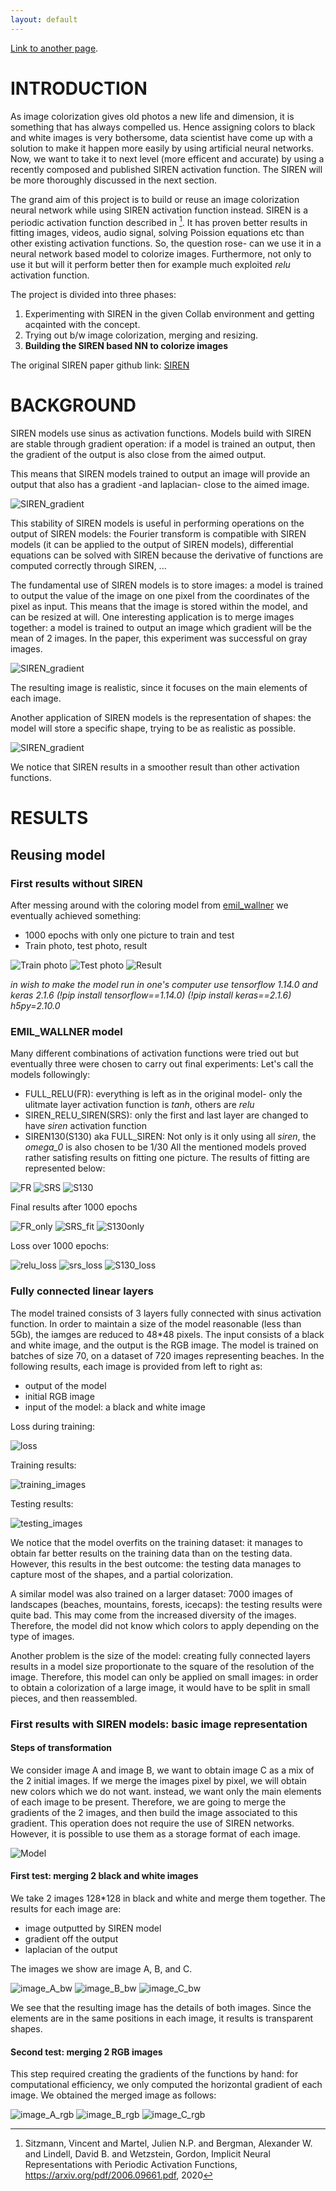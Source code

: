 ```yaml
---
layout: default
---
```



[Link to another page](./another-page.html).

# INTRODUCTION
As image colorization gives old photos a new life and dimension, it is something that has always compelled us. Hence assigning colors to black and white images is very bothersome, data scientist have come up with a solution to make it happen more easily by using artificial neural networks. Now, we want to take it to next level (more efficent and accurate) by using a recently composed and published SIREN activation function. The SIREN will be more thoroughly discussed in the next section.


The grand aim of this project is to build or reuse an image colorization neural network while using SIREN activation function instead.
SIREN is a periodic activation function described in [^sitz]. It has proven better results in fitting images, videos, audio signal, solving Poission equations etc than other existing activation functions. So, the question rose- can we use it in a neural network based model to colorize images. Furthermore, not only to use  it but will it perform better then for example much exploited _relu_ activation function.


The project is divided into three phases:
1. Experimenting with SIREN in the given Collab environment and getting acqainted with the concept.
2. Trying out b/w image colorization, merging and resizing.
3. **Building the SIREN based NN to colorize images**

The original SIREN paper github link: [SIREN](https://github.com/vsitzmann/siren)

# BACKGROUND

SIREN models use sinus as activation functions. Models build with SIREN are stable through gradient operation: if a model is trained an output, then the gradient of the output is also close from the aimed output.

This means that SIREN models trained to output an image will provide an output that also has a gradient -and laplacian- close to the aimed image.

![SIREN_gradient](imgs/SIREN_gradient_stable.png)

This stability of SIREN models is useful in performing operations on the output of SIREN models: the Fourier transform is compatible with SIREN models (it can be applied to the output of SIREN models), differential equations can be solved with SIREN because the derivative of functions are computed correctly through SIREN, ...



The fundamental use of SIREN models is to store images: a model is trained to output the value of the image on one pixel from the coordinates of the pixel as input. This means that the image is stored within the model, and can be resized at will. One interesting application is to merge images together: a model is trained to output an image which gradient will be the mean of 2 images. In the paper, this experiment was successful on gray images.

![SIREN_gradient](imgs/SIREN_merging_gray.png)

The resulting image is realistic, since it focuses on the main elements of each image.


Another application of SIREN models is the representation of shapes: the model will store a specific shape, trying to be as realistic as possible.

![SIREN_gradient](imgs/SIREN_shape.png)

We notice that SIREN results in a smoother result than other activation functions.

[^sitz]: Sitzmann, Vincent and Martel, Julien N.P. and Bergman, Alexander W. and Lindell, David B. and Wetzstein, Gordon, Implicit Neural Representations with Periodic Activation Functions, https://arxiv.org/pdf/2006.09661.pdf, 2020

# RESULTS

## Reusing model

### First results without SIREN

After messing around with the coloring model from [emil_wallner](https://medium.com/@emilwallner/colorize-b-w-photos-with-a-100-line-neural-network-53d9b4449f8d) we eventually achieved something:
- 1000 epochs with only one picture to train and test
- Train photo, test photo, result

![Train photo](pics/img_0.png)
![Test photo](pics/test_0.jpg)
![Result](pics/res_0.jpg)

_in wish to make the model run in one's computer use tensorflow 1.14.0 and keras 2.1.6_
*(!pip install tensorflow==1.14.0)* *(!pip install keras==2.1.6)* *h5py=2.10.0*

### EMIL_WALLNER model

Many different combinations of activation functions were tried out but eventually three were chosen to carry out final experiments:
Let's call the models followingly:
- FULL_RELU(FR): everything is left as in the original model- only the ulitmate layer activation function is *tanh*, others are *relu*
- SIREN_RELU_SIREN(SRS): only the first and last layer are changed to have *siren* activation function
- SIREN130(S130) aka FULL_SIREN: Not only is it only using all *siren*, the *omega_0* is also chosen to be 1/30
All the mentioned models proved rather satisfing results on fitting one picture. The results of fitting are represented below:

![FR](pics/gifs/relufit.gif)
![SRS](pics/gifs/srsfit.gif)
![S130](pics/gifs/siren130fit.gif)

Final results after 1000 epochs

![FR_only](pics/gifs/relu_fit_only.png)
![SRS_fit](pics/gifs/srs_fit_only.png)
![S130only](pics/gifs/siren130_fit_only.png)

Loss over 1000 epochs:

![relu_loss](pics/gifs/relu_loss.PNG)
![srs_loss](pics/gifs/srs_loss.PNG)
![S130_loss](pics/gifs/siren130_fit_only.png)


### Fully connected linear layers

The model trained consists of 3 layers fully connected with sinus activation function. In order to maintain a size of the model reasonable (less than 5Gb), the iamges are reduced to 48*48 pixels. The input consists of a black and white image, and the output is the RGB image. The model is trained on batches of size 70, on a dataset of 720 images representing beaches. In the following results, each image is provided from left to right as:
- output of the model
- initial RGB image
- input of the model: a black and white image

Loss during training:

![loss](imgs/colorization/loss.png)

Training results:

![training_images](imgs/colorization/training_images.png)

Testing results:

![testing_images](imgs/colorization/testing_images.png)

We notice that the model overfits on the training dataset: it manages to obtain far better results on the training data than on the testing data. However, this results in the best outcome: the testing data manages to capture most of the shapes, and a partial colorization.

A similar model was also trained on a larger dataset: 7000 images of landscapes (beaches, mountains, forests, icecaps): the testing results were quite bad. This may come from the increased diversity of the images. Therefore, the model did not know which colors to apply depending on the type of images.

Another problem is the size of the model: creating fully connected layers results in a model size proportionate to the square of the resolution of the image. Therefore, this model can only be applied on small images: in order to obtain a colorization of a large image, it would have to be split in small pieces, and then reassembled. 


### First results with SIREN models: basic image representation

#### Steps of transformation

We consider image A and image B, we want to obtain image C as a mix of the 2 initial images. If we merge the images pixel by pixel, we will obtain new colors which we do not want. instead, we want only the main elements of each image to be present. Therefore, we are going to merge the gradients of the 2 images, and then build the image associated to this gradient. This operation does not require the use of SIREN networks. However, it is possible to use them as a storage format of each image.

![Model](SIREN_merging.png)

#### First test: merging 2 black and white images

We take 2 images 128*128 in black and white and merge them together. The results for each image are:
- image outputted by SIREN model
- gradient off the output
- laplacian of the output

The images we show are image A, B, and C.

![image_A_bw](imgs/image_A_bw.png)
![image_B_bw](imgs/image_B_bw.png)
![image_C_bw](imgs/image_C_bw.png)


We see that the resulting image has the details of both images. Since the elements are in the same positions in each image, it results is transparent shapes.

#### Second test: merging 2 RGB images

This step required creating the gradients of the functions by hand: for computational efficiency, we only computed the horizontal gradient of each image. We obtained the merged image as follows:

![image_A_rgb](imgs/image_A_rgb.png)
![image_B_rgb](imgs/image_B_rgb.png)
![image_C_rgb](imgs/image_C_rgb.png)
